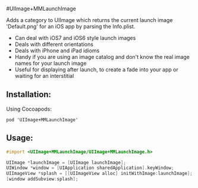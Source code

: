 #UIImage+MMLaunchImage


Adds a category to UIImage which returns the current launch image 'Default.png' for an iOS app by parsing the Info.plist.

* Can deal with iOS7 and iOS6 style launch images
* Deals with different orientations
* Deals with iPhone and iPad idioms
* Handy if you are using an image catalog and don't know the real image names for your launch image
* Useful for displaying after launch, to create a fade into your app or waiting for an interstitial

## Installation:

Using Cocoapods:
````
pod 'UIImage+MMLaunchImage'
````

## Usage:

````objective-c
#import <UIImage+MMLaunchImage/UIImage+MMLaunchImage.h>

UIImage *launchImage = [UIImage launchImage];
UIWindow *window = [UIApplication sharedApplication].keyWindow;
UIImageView *splash = [[UIImageView alloc] initWithImage:launchImage];
[window addSubview:splash];

````

